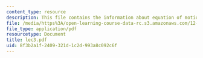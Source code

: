 ```yaml
---
content_type: resource
description: This file contains the information about equation of motion.
file: /media/https%3A/open-learning-course-data-rc.s3.amazonaws.com/12-510-introduction-to-seismology-spring-2010/8f3b2a1f2409321d1c2d993a8c092c6f_lec3.pdf
file_type: application/pdf
resourcetype: Document
title: lec3.pdf
uid: 8f3b2a1f-2409-321d-1c2d-993a8c092c6f
---
```

